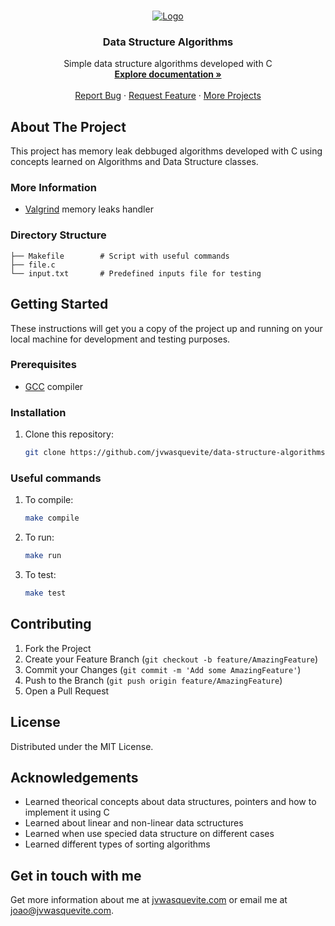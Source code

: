 <br />
<p align="center">
  <a href="https://github.com/jvwasquevite/data-structure-algorithms ">
    <img src="https://raw.githubusercontent.com/jvwasquevite/readme/main/logo.png?token=AMCADBC6EWPA6XJUKSPKSHLA7FU6W" alt="Logo">
  </a>

  <h3 align="center">Data Structure Algorithms</h3>

  <p align="center">
    Simple data structure algorithms developed with C
    <br />
    <a href="https://jvdwasquevite.notion.site/Algoritmos-e-Estruturas-de-Dados-I-445c7e7de17b4786bf0fede95f75e881"><strong>Explore documentation »</strong></a>
    <br />
    <br />
    <a href="https://github.com/jvwasquevite/data-structure-algorithms /issues">Report Bug</a>
    ·
    <a href="https://github.com/jvwasquevite/data-structure-algorithms /issues">Request Feature</a>
    ·
    <a href="https://github.com/jvwasquevite?tab=repositories">More Projects</a>
  </p>
</p>

## About The Project

This project has memory leak debbuged algorithms developed with C using concepts learned on Algorithms and Data Structure classes.

### More Information

* [Valgrind](https://valgrind.org/) memory leaks handler

### Directory Structure

```
├── Makefile        # Script with useful commands
├── file.c
└── input.txt       # Predefined inputs file for testing
```


## Getting Started

These instructions will get you a copy of the project up and running on your local machine for development and testing purposes.

### Prerequisites

* [GCC](https://gcc.gnu.org/) compiler

### Installation

1. Clone this repository:
   ```sh
   git clone https://github.com/jvwasquevite/data-structure-algorithms .git
   ```
  
### Useful commands

1. To compile:
   ```sh
   make compile
   ```
2. To run:
   ```sh
   make run
   ```
2. To test:
   ```sh
   make test
   ```

## Contributing

1. Fork the Project
2. Create your Feature Branch (`git checkout -b feature/AmazingFeature`)
3. Commit your Changes (`git commit -m 'Add some AmazingFeature'`)
4. Push to the Branch (`git push origin feature/AmazingFeature`)
5. Open a Pull Request

## License

Distributed under the MIT License.

## Acknowledgements

* Learned theorical concepts about data structures, pointers and how to implement it using C
* Learned about linear and non-linear data sctructures
* Learned when use specied data structure on different cases
* Learned different types of sorting algorithms

## Get in touch with me

Get more information about me at [jvwasquevite.com](https://jvwasquevite.com/) or email me at [joao@jvwasquevite.com](mailto:joao@jvwasquevite.com).
